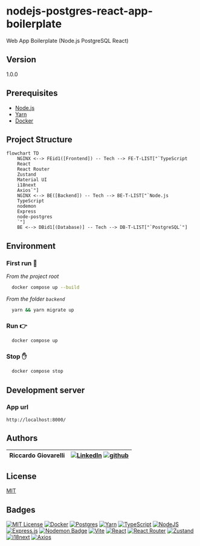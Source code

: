 # nodejs-postgres-react-app-boilerplate 

Web App Boilerplate (Node.js PostgreSQL React)

## Version
1.0.0

## Prerequisites
- [Node.js](https://nodejs.org/)
- [Yarn](https://yarnpkg.com/)
- [Docker](https://www.docker.com/)

## Project Structure
```mermaid
flowchart TD
    NGINX <--> FEid1([Frontend]) -- Tech --> FE-T-LIST["`TypeScript
    React
    React Router
    Zustand
    Material UI
    i18next
    Axios`"]
    NGINX <--> BE([Backend]) -- Tech --> BE-T-LIST["`Node.js
    TypeScript
    nodemon
    Express
    node-postgres
    `"]
    BE <--> DBid1[(Database)] -- Tech --> DB-T-LIST["`PostgreSQL`"]
```

## Environment
### First run :hammer:
_From the project root_
```bash
  docker compose up --build
```
_From the folder `backend`_
```bash
  yarn && yarn migrate up
```

### Run :point_right:

```bash
  docker compose up
```

### Stop :hand:

```bash
  docker compose stop
```

## Development server
### App url
`http://localhost:8000/`

## Authors

| Riccardo Giovarelli | [![LinkedIn](https://img.shields.io/badge/Linkedin-%230077B5.svg?logo=linkedin&logoColor=white)](https://linkedin.com/in/riccardo-giovarelli) [![github](https://img.shields.io/badge/github-181717.svg?logo=github&logoColor=white)](https://github.com/riccardo-giovarelli)  |
|---|---|

## License

[MIT](https://opensource.org/license/mit)


## Badges

[![MIT License](https://img.shields.io/badge/License-MIT-green.svg)](https://choosealicense.com/licenses/mit/)
[![Docker](https://img.shields.io/badge/Docker-2496ED?logo=docker&logoColor=fff)](https://www.docker.com/)
[![Postgres](https://img.shields.io/badge/Postgres-%23316192.svg?logo=postgresql&logoColor=white)](https://www.postgresql.org/)
[![Yarn](https://img.shields.io/badge/Yarn-2C8EBB?logo=yarn&logoColor=fff)](https://yarnpkg.com/)
[![TypeScript](https://img.shields.io/badge/TypeScript-3178C6?logo=typescript&logoColor=fff)](https://www.typescriptlang.org/)
[![NodeJS](https://img.shields.io/badge/Node.js-6DA55F?logo=node.js&logoColor=white)](https://nodejs.org/)
[![Express.js](https://img.shields.io/badge/Express.js-%23404d59.svg?logo=express&logoColor=%2361DAFB)](https://expressjs.com/)
[![Nodemon Badge](https://img.shields.io/badge/Nodemon-76D04B?logo=nodemon&logoColor=fff&style=flat-square)](https://nodemon.io/)
[![Vite](https://img.shields.io/badge/Vite-646CFF?logo=vite&logoColor=fff)](https://vite.dev/)
[![React](https://img.shields.io/badge/React-%2320232a.svg?logo=react&logoColor=%2361DAFB)](https://react.dev/)
[![React Router](https://img.shields.io/badge/React_Router-CA4245?logo=react-router&logoColor=white)](https://reactrouter.com/)
[![Zustand](https://img.shields.io/badge/Zustand-582D3E.svg?logo=amazon-aws&logoColor=white)](https://zustand.docs.pmnd.rs/)
[![i18next](https://img.shields.io/badge/i18next-26A69A?logo=i18next&logoColor=fff&style)](https://www.i18next.com/)
[![Axios](https://img.shields.io/badge/Axios-5A29E4?logo=axios&logoColor=fff)](https://axios-http.com/)





